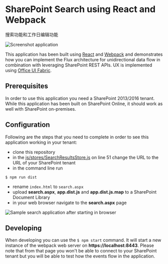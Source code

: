 # SharePoint Search using React and Webpack

搜索功能和工作日编辑功能

![Screenshot application](assets/screenshot.png)

This application has been built using [React](https://facebook.github.io/react/) and [Webpack](https://webpack.github.io) and demonstrates how you can implement the Flux architecture for unidirectional data flow in combination with leveraging SharePoint REST APIs. UX is implemented using [Office UI Fabric](http://dev.office.com/fabric).

## Prerequisites

In order to use this application you need a SharePoint 2013/2016 tenant. While this application has been built on SharePoint Online, it should work as well with SharePoint on-premises.

## Configuration

Following are the steps that you need to complete in order to see this application working in your tenant:

- clone this repository
- in the [js/stores/SearchResultsStore.js](js/stores/SearchResultsStore.js) on line 51 change the URL to the URL of your SharePoint tenant
- in the command line run

```
$ npm run dist
```

- rename `index.html` to `search.aspx`
- upload **search.aspx**, **app.dist.js** and **app.dist.js.map** to a SharePoint Document Library
- in your web browser navigate to the **search.aspx** page

![Sample search application after starting in browser](assets/initial-state.png)

## Developing

When developing you can use the `$ npm start` command. It will start a new instance of the webpack web server on **https://localhost:8443**. Please note that from that page you won't be able to connect to your SharePoint tenant but you will be able to test how the events flow in the application.